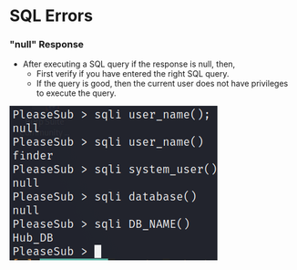 # SQL Errors

### "null" Response

* After executing a SQL query if the response is null, then,
  * First verify if you have entered the right SQL query.
  * If the query is good, then the current user does not have privileges to execute the query.

![ignore &quot;sqli&quot; and just concentrate on functions](../../.gitbook/assets/image%20%28110%29.png)

